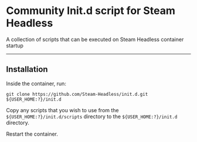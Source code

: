 # Community Init.d script for Steam Headless

A collection of scripts that can be executed on Steam Headless container startup

---

## Installation

Inside the container, run:
```
git clone https://github.com/Steam-Headless/init.d.git ${USER_HOME:?}/init.d
```

Copy any scripts that you wish to use from the `${USER_HOME:?}/init.d/scripts` directory to the `${USER_HOME:?}/init.d` directory.

Restart the container.
